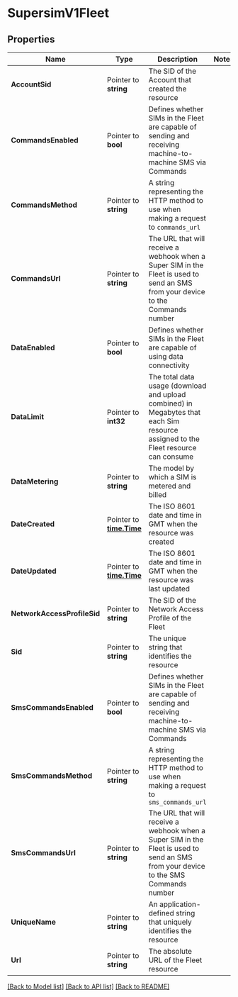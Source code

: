 # SupersimV1Fleet

## Properties
Name | Type | Description | Notes
------------ | ------------- | ------------- | -------------
**AccountSid** | Pointer to **string** | The SID of the Account that created the resource |
**CommandsEnabled** | Pointer to **bool** | Defines whether SIMs in the Fleet are capable of sending and receiving machine-to-machine SMS via Commands |
**CommandsMethod** | Pointer to **string** | A string representing the HTTP method to use when making a request to `commands_url` |
**CommandsUrl** | Pointer to **string** | The URL that will receive a webhook when a Super SIM in the Fleet is used to send an SMS from your device to the Commands number |
**DataEnabled** | Pointer to **bool** | Defines whether SIMs in the Fleet are capable of using data connectivity |
**DataLimit** | Pointer to **int32** | The total data usage (download and upload combined) in Megabytes that each Sim resource assigned to the Fleet resource can consume |
**DataMetering** | Pointer to **string** | The model by which a SIM is metered and billed |
**DateCreated** | Pointer to [**time.Time**](time.Time.md) | The ISO 8601 date and time in GMT when the resource was created |
**DateUpdated** | Pointer to [**time.Time**](time.Time.md) | The ISO 8601 date and time in GMT when the resource was last updated |
**NetworkAccessProfileSid** | Pointer to **string** | The SID of the Network Access Profile of the Fleet |
**Sid** | Pointer to **string** | The unique string that identifies the resource |
**SmsCommandsEnabled** | Pointer to **bool** | Defines whether SIMs in the Fleet are capable of sending and receiving machine-to-machine SMS via Commands |
**SmsCommandsMethod** | Pointer to **string** | A string representing the HTTP method to use when making a request to `sms_commands_url` |
**SmsCommandsUrl** | Pointer to **string** | The URL that will receive a webhook when a Super SIM in the Fleet is used to send an SMS from your device to the SMS Commands number |
**UniqueName** | Pointer to **string** | An application-defined string that uniquely identifies the resource |
**Url** | Pointer to **string** | The absolute URL of the Fleet resource |

[[Back to Model list]](../README.md#documentation-for-models) [[Back to API list]](../README.md#documentation-for-api-endpoints) [[Back to README]](../README.md)


